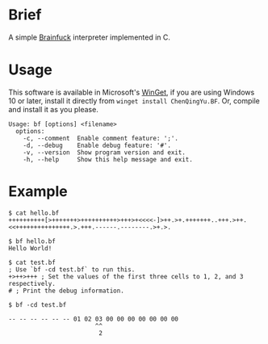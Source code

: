 # Brief

A simple [Brainfuck](https://esolangs.org/wiki/Brainfuck) interpreter implemented in C.

# Usage

This software is available in Microsoft's [WinGet](https://github.com/microsoft/winget-cli), if you are using Windows 10 or later, install it directly from `winget install ChenQingYu.BF`. Or, compile and install it as you please.

```
Usage: bf [options] <filename>
  options:
    -c, --comment  Enable comment feature: ';'.
    -d, --debug    Enable debug feature: '#'.
    -v, --version  Show program version and exit.
    -h, --help     Show this help message and exit.
```

# Example

```
$ cat hello.bf
++++++++++[>+++++++>++++++++++>+++>+<<<<-]>++.>+.+++++++..+++.>++.<<+++++++++++++++.>.+++.------.--------.>+.>.

$ bf hello.bf
Hello World!

$ cat test.bf
; Use `bf -cd test.bf` to run this.
+>++>+++ ; Set the values of the first three cells to 1, 2, and 3 respectively.
# ; Print the debug information.

$ bf -cd test.bf

-- -- -- -- -- -- 01 02 03 00 00 00 00 00 00 00
                        ^^
                         2
```
